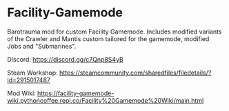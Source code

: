 # Facility-Gamemode
Barotrauma mod for custom Facility Gamemode. Includes modified variants of the Crawler and Mantis custom tailored for the gamemode, modified Jobs and "Submarines".

Discord: https://discord.gg/c7Qnp8S4yB

Steam Workshop: https://steamcommunity.com/sharedfiles/filedetails/?id=2915017487

Mod Wiki: https://facility-gamemode-wiki.pythoncoffee.repl.co/Facility%20Gamemode%20Wiki/main.html
